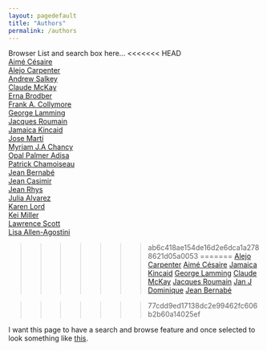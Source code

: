 ```yaml
---
layout: pagedefault
title: "Authors"
permalink: /authors
---
```


Browser List and search box here...
<<<<<<< HEAD
<br/>
[Aimé Césaire](/cesaire) <br/>
[Alejo Carpenter](/carpenter) <br/>
[Andrew Salkey](/salkey)<br/>
[Claude McKay](/mcKay) <br/>
[Erna Brodber](/brodber) <br/>
[Frank A. Collymore](/collymore) <br/>
[George Lamming](/lamming) <br/>
[Jacques Roumain](/roumain) <br/>
[Jamaica Kincaid](/kincaid) <br/>
[Jose Martí](/marti)<br/>
[Myriam J.A Chancy](/chancy)<br/>
[Opal Palmer Adisa](/adisa)<br/>
[Patrick Chamoiseau](/chamoiseau)<br/>
[Jean Bernabé](/bernabe)<br/>
[Jean Casimir](/casimir)<br/>
[Jean Rhys](/rhys)<br/>
[Julia Alvarez](/alvarez)<br/>
[Karen Lord](/lord)<br/>
[Kei Miller](/miller)<br/>
[Lawrence Scott](/scott)<br/>
[Lisa Allen-Agostini](/agostini)<br/>
>>>>>>> ab6c418ae154de16d2e6dca1a2788621d05a0053
=======
[Alejo Carpenter](/carpenter)
[Aimé Césaire](/cesaire)
[Jamaica Kincaid](/kincaid)
[George Lamming](/lamming)
[Claude McKay](/mcKay)
[Jacques Roumain](/roumain)
[Jan J Dominique](/dominique)
[Jean Bernabé](/bernabe)


>>>>>>> 77cdd9ed17138dc2e99462fc606b2b60a14025ef


I want this page to have a search and browse feature and once selected to look something like [this](http://mapping-marronage.rll.lsa.umich.edu/flight).

